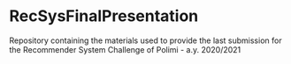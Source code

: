 # RecSysFinalPresentation
Repository containing the materials used to provide the last submission for the Recommender System Challenge of Polimi - a.y. 2020/2021
